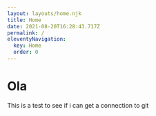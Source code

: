 ```yaml
---
layout: layouts/home.njk
title: Home
date: 2021-08-20T16:28:43.717Z
permalink: /
eleventyNavigation:
  key: Home
  order: 0
---
```

# Ola

This is a test to see if i can get a connection to git 